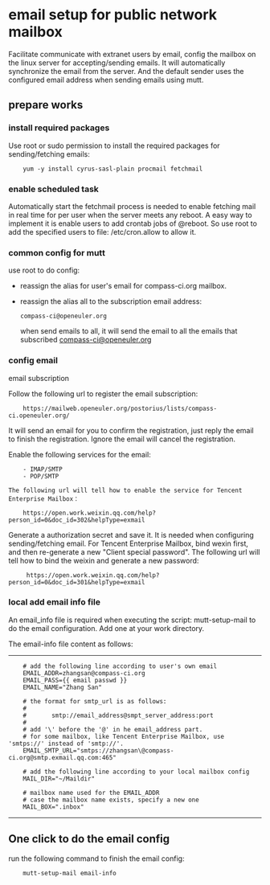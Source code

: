 # email setup for public network mailbox

Facilitate communicate with extranet users by email, config the mailbox on the linux server for accepting/sending emails.
It will automatically synchronize the email from the server.
And the default sender uses the configured email address when sending emails using mutt.

## prepare works

### install required packages

Use root or sudo permission to install the required packages for sending/fetching emails:

        yum -y install cyrus-sasl-plain procmail fetchmail

### enable scheduled task

Automatically start the fetchmail process is needed to enable fetching mail in real time for per user when the server meets any reboot. 
A easy way to implement it is enable users to add crontab jobs of @reboot.
So use root to add the specified users to file: /etc/cron.allow to allow it.

### common config for mutt

use root to do config:
  - reassign the alias for user's email for compass-ci.org mailbox.
  - reassign the alias all to the subscription email address:

        compass-ci@openeuler.org

    when send emails to all, it will send the email to all the emails that subscribed compass-ci@openeuler.org

### config email

email subscription

  Follow the following url to register the email subscription:

        https://mailweb.openeuler.org/postorius/lists/compass-ci.openeuler.org/

  It will send an email for you to confirm the registration, just reply the email to finish the registration.
  Ignore the email will cancel the registration.


  Enable the following services for the email:

        - IMAP/SMTP
        - POP/SMTP

    The following url will tell how to enable the service for Tencent Enterprise Mailbox：

        https://open.work.weixin.qq.com/help?person_id=0&doc_id=302&helpType=exmail

  Generate a authorization secret and save it. It is needed when configuring sending/fetching email.
  For Tencent Enterprise Mailbox, bind wexin first, and then re-generate a new "Client special password".
  The following url will tell how to bind the weixin and generate a new password:

         https://open.work.weixin.qq.com/help?person_id=0&doc_id=301&helpType=exmail

### local add email info file

An email_info file is required when executing the script: mutt-setup-mail to do the email configuration. Add one at your work directory.

The email-info file content as follows:

---
        # add the following line according to user's own email
        EMAIL_ADDR=zhangsan@compass-ci.org
        EMAIL_PASS={{ email passwd }}
        EMAIL_NAME="Zhang San"

        # the format for smtp_url is as follows:
        #
        #       smtp://email_address@smpt_server_address:port
        #
        # add '\' before the '@' in he email_address part.
        # for some mailbox, like Tencent Enterprise Mailbox, use 'smtps://' instead of 'smtp://'.
        EMAIL_SMTP_URL="smtps://zhangsan\@compass-ci.org@smtp.exmail.qq.com:465"

        # add the following line according to your local mailbox config
        MAIL_DIR="~/Maildir"

        # mailbox name used for the EMAIL_ADDR
        # case the mailbox name exists, specify a new one
        MAIL_BOX=".inbox"
---

## One click to do the email config

run the following command to finish the email config:

        mutt-setup-mail email-info
